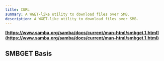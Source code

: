 ```yaml
---
title: CURL
summary: A WGET-like utility to download files over SMB.
description: A WGET-like utility to download files over SMB.
---
```


**[https://www.samba.org/samba/docs/current/man-html/smbget.1.html](https://www.samba.org/samba/docs/current/man-html/smbget.1.html)**

## SMBGET Basis


